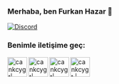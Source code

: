 ### Merhaba, ben Furkan Hazar 👋
[![Discord](https://img.shields.io/discord/893758613062058005?color=%237289da&label=MY%20DISCORD&logo=Discord&style=for-the-badge)](https://discord.gg/viceland)

### Benimle iletişime geç:

[<img align="left" alt="cankcygt| Twitch" width="44px" src="https://i.ibb.co/KLcWbfm/icons8-twitch-48.png" />](https://www.twitch.tv/strakeexe)
[<img align="left" alt="cankcygt| Discord" width="44px" src="https://i.ibb.co/YtNhB1V/icons8-discord-new-logo-48.png" />](https://discord.gg/viceland)
[<img align="left" alt="cankcygt| Youtube" width="44px" src="https://i.ibb.co/nkYg5PZ/icons8-play-button-48.png" />](https://www.youtube.com/channel/UCxQh4vNw8f5vWmVAUx7g-cg)
[<img align="left" alt="cankcygt | Instagram" width="44px" src="https://i.ibb.co/tz8skHM/icons8-instagram-48.png" />](https://www.instagram.com/strake.exe/)
